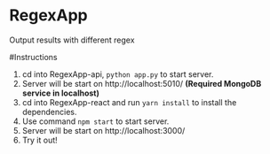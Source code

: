 # RegexApp
Output results with different regex

#Instructions
1. cd into RegexApp-api, `python app.py` to start server.
2. Server will be start on http://localhost:5010/ **(Required MongoDB service in localhost)**
3. cd into RegexApp-react and run `yarn install` to install the dependencies.
4. Use command `npm start` to start server.
5. Server will be start on http://localhost:3000/ 
6. Try it out!
